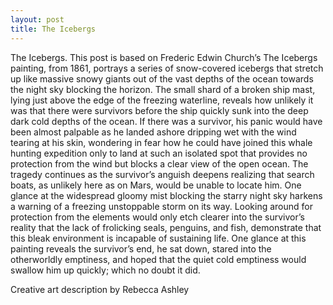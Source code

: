 ```yaml
---
layout: post
title: The Icebergs
---
```


The Icebergs.
This post is based on Frederic Edwin Church’s The Icebergs painting, from 1861, portrays a series of snow-covered icebergs
that stretch up like massive snowy giants out of the vast depths of the ocean towards the night sky blocking the horizon. 
The small shard of a broken ship mast, lying just above the edge of the freezing waterline, reveals how unlikely it was 
that there were survivors before the ship quickly sunk into the deep dark cold depths of the ocean.  If there was a 
survivor, his panic would have been almost palpable as he landed ashore dripping wet with the wind tearing at his skin, wondering 
in fear how he could have joined this whale hunting expedition only to land at such an isolated spot that provides no protection 
from the wind but blocks a clear view of the open ocean. The tragedy continues as the survivor’s anguish deepens realizing that 
search boats, as unlikely here as on Mars, would be unable to locate him.  One glance at the widespread gloomy mist blocking the 
starry night sky harkens a warning of a freezing unstoppable storm on its way. Looking around for protection from the elements 
would only etch clearer into the survivor’s reality that the lack of frolicking seals, penguins, and fish, demonstrate that 
this bleak environment is incapable of sustaining life. One glance at this painting reveals the survivor’s end, he sat down, stared 
into the otherworldly emptiness, and hoped that the quiet cold emptiness would swallow him up quickly; which no doubt it did.

Creative art description by Rebecca Ashley
